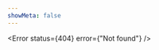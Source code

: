 ```yaml
---
showMeta: false
---
```


<script>
  import Error from "./__error.svelte"
</script>

<Error status={404} error={"Not found"} />
